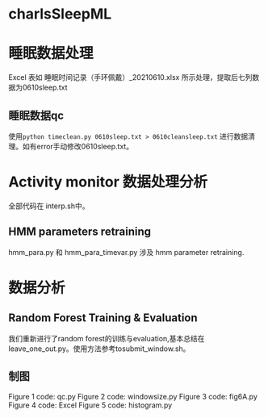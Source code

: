 # charlsSleepML

# 睡眠数据处理
Excel 表如 睡眠时间记录（手环佩戴）_20210610.xlsx 所示处理，提取后七列数据为0610sleep.txt
## 睡眠数据qc
使用`python timeclean.py 0610sleep.txt > 0610cleansleep.txt` 进行数据清理。如有error手动修改0610sleep.txt。

# Activity monitor 数据处理分析
全部代码在 interp.sh中。

## HMM parameters retraining
hmm_para.py 和 hmm_para_timevar.py 涉及 hmm parameter retraining.

# 数据分析

## Random Forest Training & Evaluation
我们重新进行了random forest的训练与evaluation,基本总结在leave_one_out.py。使用方法参考tosubmit_window.sh。

## 制图
Figure 1 code: qc.py
Figure 2 code: windowsize.py
Figure 3 code: fig6A.py
Figure 4 code: Excel 
Figure 5 code: histogram.py

